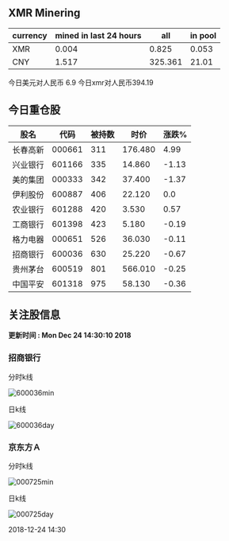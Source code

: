 ## XMR Minering

|currency|mined in last 24 hours|all|in pool|
|---|---|---|---|
|XMR|0.004|0.825|0.053|
|CNY|1.517|325.361|21.01|

今日美元对人民币 6.9	今日xmr对人民币394.19


## 今日重仓股 

|股名|代码|被持数|时价|涨跌%|
|---|---|---|---|---|
|长春高新|000661|311|176.480|4.99|
|兴业银行|601166|335|14.860|-1.13|
|美的集团|000333|342|37.400|-1.37|
|伊利股份|600887|406|22.120|0.0|
|农业银行|601288|420|3.530|0.57|
|工商银行|601398|423|5.180|-0.19|
|格力电器|000651|526|36.030|-0.11|
|招商银行|600036|630|25.220|-0.67|
|贵州茅台|600519|801|566.010|-0.25|
|中国平安|601318|975|58.130|-0.36|

## 关注股信息
**更新时间 : Mon Dec 24 14:30:10 2018**
### 招商银行 
分时k线

![600036min](http://image.sinajs.cn/newchart/min/n/sh600036.gif)

日k线

![600036day](http://image.sinajs.cn/newchart/daily/n/sh600036.gif)

### 京东方Ａ 
分时k线

![000725min](http://image.sinajs.cn/newchart/min/n/sz000725.gif)

日k线

![000725day](http://image.sinajs.cn/newchart/daily/n/sz000725.gif)

2018-12-24 14:30